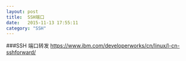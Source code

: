 ```yaml
---
layout: post
title:  SSH端口
date:   2015-11-13 17:55:11
category: "SSH"
---
```

###SSH 端口转发
https://www.ibm.com/developerworks/cn/linux/l-cn-sshforward/

